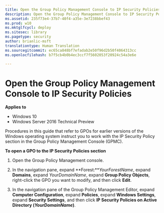 ```yaml
---
title: Open the Group Policy Management Console to IP Security Policies (Windows 10)
description: Open the Group Policy Management Console to IP Security Policies
ms.assetid: 235f73e4-37b7-40f4-a35e-3e7238bbef43
ms.prod: w10
ms.mktglfcycl: deploy
ms.sitesec: library
ms.pagetype: security
author: brianlic-msft
translationtype: Human Translation
ms.sourcegitcommit: ec65ca848bf7efadab2e50f96d2b50f4064313cc
ms.openlocfilehash: b7f5cb4b0b4ec3ccf7f5602053f20924c54a3e6e

---
```


# Open the Group Policy Management Console to IP Security Policies

**Applies to**
-   Windows 10
-   Windows Server 2016 Technical Preview

Procedures in this guide that refer to GPOs for earlier versions of the Windows operating system instruct you to work with the IP Security Policy section in the Group Policy Management Console (GPMC).

**To open a GPO to the IP Security Policies section**

1.  Open the Group Policy Management console.

2.  In the navigation pane, expand **Forest:***YourForestName*, expand **Domains**, expand *YourDomainName*, expand **Group Policy Objects**, right-click the GPO you want to modify, and then click **Edit**.

3.  In the navigation pane of the Group Policy Management Editor, expand **Computer Configuration**, expand **Policies**, expand **Windows Settings**, expand **Security Settings**, and then click **IP Security Policies on Active Directory (***YourDomainName***)**.


<!--HONumber=Jun16_HO4-->


